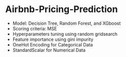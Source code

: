 # Airbnb-Pricing-Prediction

* Model: Decision Tree, Random Forest, and XGboost
* Scoring criteria: MSE 
* Hyperparameters tuning using random gridsearch 
* Feature importance using gini impurity
* OneHot Encoding for Categorical Data
* StandardScalar for Numerical Data 
